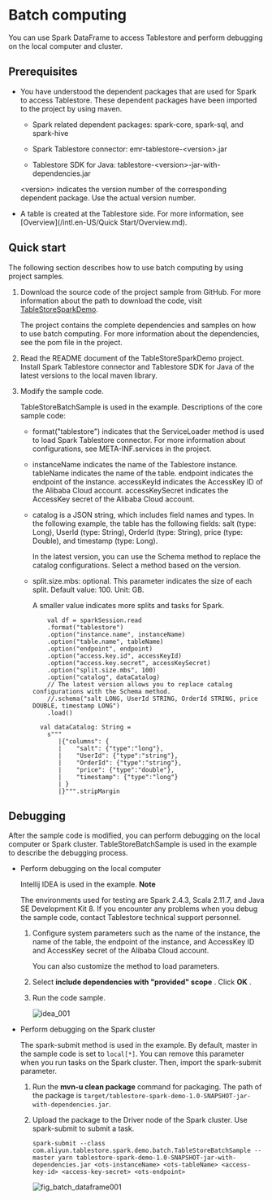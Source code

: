 Batch computing 
====================================

You can use Spark DataFrame to access Tablestore and perform debugging on the local computer and cluster.

Prerequisites 
----------------------------------

* You have understood the dependent packages that are used for Spark to access Tablestore. These dependent packages have been imported to the project by using maven.

  * Spark related dependent packages: spark-core, spark-sql, and spark-hive

    
  
  * Spark Tablestore connector: emr-tablestore-\<version\>.jar

    
  
  * Tablestore SDK for Java: tablestore-\<version\>-jar-with-dependencies.jar

    
  

  

  \<version\> indicates the version number of the corresponding dependent package. Use the actual version number.
  

* A table is created at the Tablestore side. For more information, see [Overview](/intl.en-US/Quick Start/Overview.md).

  






Quick start 
--------------------------------

The following section describes how to use batch computing by using project samples.

1. Download the source code of the project sample from GitHub. For more information about the path to download the code, visit [TableStoreSparkDemo](https://github.com/aliyun/tablestore-examples/tree/master/feature/TableStoreSparkDemo).

   The project contains the complete dependencies and samples on how to use batch computing. For more information about the dependencies, see the pom file in the project.
   

2. Read the README document of the TableStoreSparkDemo project. Install Spark Tablestore connector and Tablestore SDK for Java of the latest versions to the local maven library.

   

3. Modify the sample code.

   TableStoreBatchSample is used in the example. Descriptions of the core sample code:
   * format("tablestore") indicates that the ServiceLoader method is used to load Spark Tablestore connector. For more information about configurations, see META-INF.services in the project.

     
   
   * instanceName indicates the name of the Tablestore instance. tableName indicates the name of the table. endpoint indicates the endpoint of the instance. accessKeyId indicates the AccessKey ID of the Alibaba Cloud account. accessKeySecret indicates the AccessKey secret of the Alibaba Cloud account.

     
   
   * catalog is a JSON string, which includes field names and types. In the following example, the table has the following fields: salt (type: Long), UserId (type: String), OrderId (type: String), price (type: Double), and timestamp (type: Long).

     In the latest version, you can use the Schema method to replace the catalog configurations. Select a method based on the version.
     
   
   * split.size.mbs: optional. This parameter indicates the size of each split. Default value: 100. Unit: GB.

     A smaller value indicates more splits and tasks for Spark.

             val df = sparkSession.read
             .format("tablestore")
             .option("instance.name", instanceName)
             .option("table.name", tableName)
             .option("endpoint", endpoint)
             .option("access.key.id", accessKeyId)
             .option("access.key.secret", accessKeySecret)
             .option("split.size.mbs", 100)
             .option("catalog", dataCatalog)
             // The latest version allows you to replace catalog configurations with the Schema method.
             //.schema("salt LONG, UserId STRING, OrderId STRING, price DOUBLE, timestamp LONG")
             .load()
         
           val dataCatalog: String =
             s"""
                |{"columns": {
                |    "salt": {"type":"long"},
                |    "UserId": {"type":"string"},
                |    "OrderId": {"type":"string"},
                |    "price": {"type":"double"},
                |    "timestamp": {"type":"long"}
                | }
                |}""".stripMargin

     
   

   






Debugging 
------------------------------

After the sample code is modified, you can perform debugging on the local computer or Spark cluster. TableStoreBatchSample is used in the example to describe the debugging process.

* Perform debugging on the local computer

  Intellij IDEA is used in the example.
  **Note**

  The environments used for testing are Spark 2.4.3, Scala 2.11.7, and Java SE Development Kit 8. If you encounter any problems when you debug the sample code, contact Tablestore technical support personnel.
  1. Configure system parameters such as the name of the instance, the name of the table, the endpoint of the instance, and AccessKey ID and AccessKey secret of the Alibaba Cloud account.

     You can also customize the method to load parameters.
     
  
  2. Select **include dependencies with "provided" scope** . Click **OK** .

     
  
  3. Run the code sample.

     ![idea_001](https://static-aliyun-doc.oss-accelerate.aliyuncs.com/assets/img/en-US/7744126061/p163830.png)
     
  

  

* Perform debugging on the Spark cluster

  The spark-submit method is used in the example. By default, master in the sample code is set to `local[*]`. You can remove this parameter when you run tasks on the Spark cluster. Then, import the spark-submit parameter.
  1. Run the **mvn-u clean package** command for packaging. The path of the package is `target/tablestore-spark-demo-1.0-SNAPSHOT-jar-with-dependencies.jar`.

     
  
  2. Upload the package to the Driver node of the Spark cluster. Use spark-submit to submit a task.

         spark-submit --class com.aliyun.tablestore.spark.demo.batch.TableStoreBatchSample --master yarn tablestore-spark-demo-1.0-SNAPSHOT-jar-with-dependencies.jar <ots-instanceName> <ots-tableName> <access-key-id> <access-key-secret> <ots-endpoint>

     

     ![fig_batch_dataframe001](https://static-aliyun-doc.oss-accelerate.aliyuncs.com/assets/img/en-US/7744126061/p163818.png)
     
  

  




